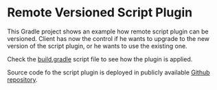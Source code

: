 # Remote Versioned Script Plugin

This Gradle project shows an example how remote script plugin can be versioned. Client has now the control if he wants
to upgrade to the new version of the script plugin, or he wants to use the existing one.

Check the [build.gradle](build.gradle) script file to see how the plugin is applied.

Source code fo the script plugin is deployed in publicly available [Github repository](https://github.com/rivancic/gradle-versioned-script-plugin). 